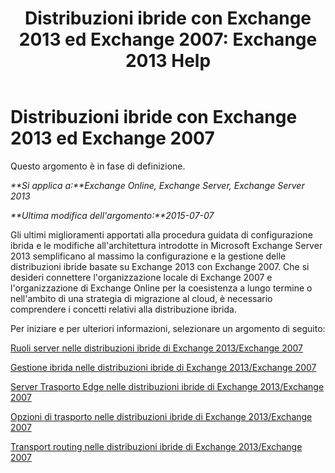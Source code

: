 ﻿---
title: 'Distribuzioni ibride con Exchange 2013 ed Exchange 2007: Exchange 2013 Help'
TOCTitle: Distribuzioni ibride con Exchange 2013 ed Exchange 2007
ms:assetid: 9ba4e071-cff4-4ae4-974a-935f818c04d6
ms:mtpsurl: https://technet.microsoft.com/it-it/library/Dn197893(v=EXCHG.150)
ms:contentKeyID: 54651647
ms.date: 01/10/2018
mtps_version: v=EXCHG.150
ms.translationtype: HT
---

# Distribuzioni ibride con Exchange 2013 ed Exchange 2007

Questo argomento è in fase di definizione.  

_**Si applica a:**Exchange Online, Exchange Server, Exchange Server 2013_

_**Ultima modifica dell'argomento:**2015-07-07_

Gli ultimi miglioramenti apportati alla procedura guidata di configurazione ibrida e le modifiche all'architettura introdotte in Microsoft Exchange Server 2013 semplificano al massimo la configurazione e la gestione delle distribuzioni ibride basate su Exchange 2013 con Exchange 2007. Che si desideri connettere l'organizzazione locale di Exchange 2007 e l'organizzazione di Exchange Online per la coesistenza a lungo termine o nell'ambito di una strategia di migrazione al cloud, è necessario comprendere i concetti relativi alla distribuzione ibrida.

Per iniziare e per ulteriori informazioni, selezionare un argomento di seguito:

[Ruoli server nelle distribuzioni ibride di Exchange 2013/Exchange 2007](server-roles-in-exchange-2013-exchange-2007-hybrid-deployments-exchange-2013-help.md)

[Gestione ibrida nelle distribuzioni ibride di Exchange 2013/Exchange 2007](hybrid-management-in-exchange-2013-exchange-2007-hybrid-deployments-exchange-2013-help.md)

[Server Trasporto Edge nelle distribuzioni ibride di Exchange 2013/Exchange 2007](edge-transport-servers-in-exchange-2013-exchange-2007-hybrid-deployments-exchange-2013-help.md)

[Opzioni di trasporto nelle distribuzioni ibride di Exchange 2013/Exchange 2007](transport-options-in-exchange-2013-exchange-2007-hybrid-deployments-exchange-2013-help.md)

[Transport routing nelle distribuzioni ibride di Exchange 2013/Exchange 2007](transport-routing-in-exchange-2013-exchange-2007-hybrid-deployments-exchange-2013-help.md)

